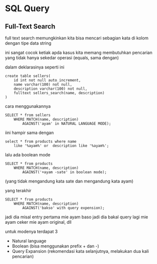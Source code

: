 # SQL Query

## Full-Text Search

full text search memungkinkan kita bisa mencari sebagian kata di kolom dengan tipe data string

ini sangat cocok ketiak apda kasus kita memang membutuhkan pencarian yang tidak hanya sekedar operasi (equals, sama dengan)

dalam deklarasinya seperti ini

```
create table sellers(
    id int not null auto_increment,
    name varchar(100) not null,
    description varchar(100) not null,
    fulltext sellers_search(name, description)
)
```

cara menggunakannya

```
SELECT * from sellers
    WHERE MATCH(name, description)
        AGAINST('ayam' in NATURAL LANGUAGE MODE);
```

iini hampir sama dengan

```
select * from products where name
    like '%ayam%' or  description like '%ayam%';
```

lalu ada boolean mode

```
SELECT * from products
    WHERE MATCH(name, description)
        AGAINST('+ayam -sate' in boolean mode);
```

(yang tidak mengandung kata sate dan mengandung kata ayam)

yang terakhir

```
SELECT * from products
    WHERE MATCH(name, description)
        AGAINST('bakso' with query expension);
```

jadi dia misal entry pertama
mie ayam baso
jadi dia bakal query lagi
mie ayam ceker
mie ayam original, dll

untuk modenya terdapat 3

- Natural language
- Boolean (bisa menggunakan prefix + dan -)
- Query Expansion (rekomendasi kata selanjutnya, melakukan dua kali pencarian)

 
